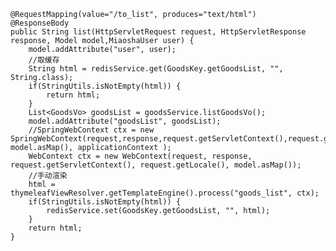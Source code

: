 
    @RequestMapping(value="/to_list", produces="text/html")
    @ResponseBody
    public String list(HttpServletRequest request, HttpServletResponse response, Model model,MiaoshaUser user) {
    	model.addAttribute("user", user);
    	//取缓存
    	String html = redisService.get(GoodsKey.getGoodsList, "", String.class);
    	if(StringUtils.isNotEmpty(html)) {
    		return html;
    	}
    	List<GoodsVo> goodsList = goodsService.listGoodsVo();
    	model.addAttribute("goodsList", goodsList);
    	//SpringWebContext ctx = new SpringWebContext(request,response,request.getServletContext(),request.getLocale(), model.asMap(), applicationContext );
    	WebContext ctx = new WebContext(request, response, request.getServletContext(), request.getLocale(), model.asMap());
    	//手动渲染
    	html = thymeleafViewResolver.getTemplateEngine().process("goods_list", ctx);
    	if(StringUtils.isNotEmpty(html)) {
    		redisService.set(GoodsKey.getGoodsList, "", html);
    	}
    	return html;
    }




    